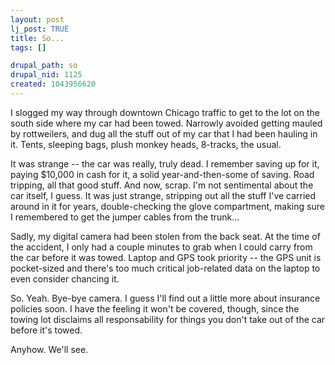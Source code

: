 ```yaml
--- 
layout: post
lj_post: TRUE
title: So...
tags: []

drupal_path: so
drupal_nid: 1125
created: 1043956620
---
```

I slogged my way through downtown Chicago traffic to get to the lot on the south side where my car had been towed. Narrowly avoided getting mauled by rottweilers, and dug all the stuff out of my car that I had been hauling in it. Tents, sleeping bags, plush monkey heads, 8-tracks, the usual.

It was strange -- the car was really, truly dead. I remember saving up for it, paying $10,000 in cash for it, a solid year-and-then-some of saving. Road tripping, all that good stuff. And now, scrap. I'm not sentimental about the car itself, I guess. It was just strange, stripping out all the stuff I've carried around in it for years, double-checking the glove compartment, making sure I remembered to get the jumper cables from the trunk...

Sadly, my digital camera had been stolen from the back seat. At the time of the accident, I only had a couple minutes to grab when I could carry from the car before it was towed. Laptop and GPS took priority -- the GPS unit is pocket-sized and there's too much critical job-related data on the laptop to even consider chancing it.

So. Yeah. Bye-bye camera. I guess I'll find out a little more about insurance policies soon. I have the feeling it won't be covered, though, since the towing lot disclaims all responsability for things you don't take out of the car before it's towed.

Anyhow. We'll see.

